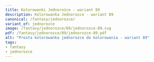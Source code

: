 ```yaml
---
title: Kolorowanki Jednorożce - wariant 89
description: Kolorowanka Jednorozce - wariant 89
canonical: /fantasy/jednorozce/
variant_of: jednorozce
image: /fantasy/jednorozce/89/jednorozce-89.svg
pdf: /fantasy/jednorozce/89/jednorozce-89.pdf
alt: "Prosta kolorowanka jednorozce do kolorowania - wariant 89"
tags:
- fantasy
- jednorozce
---
```

